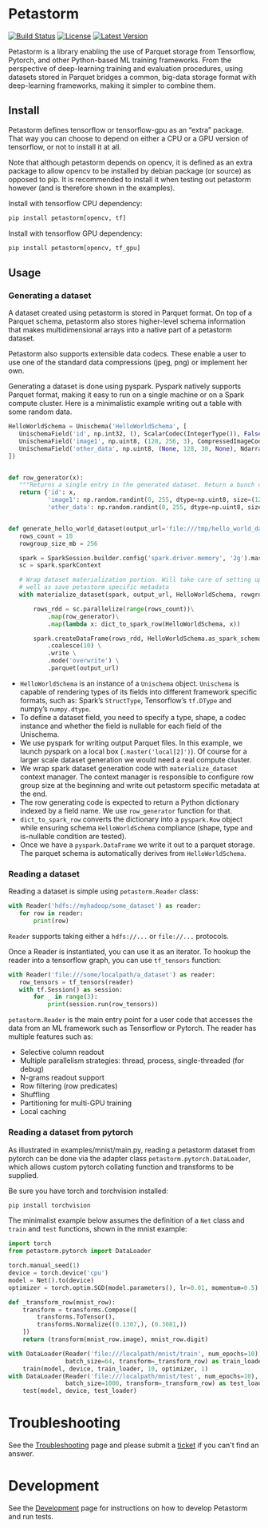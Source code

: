 # Petastorm

[![Build Status](https://travis-ci.com/uber/petastorm.svg?branch=master)](https://travis-ci.com/uber/petastorm)
[![License](https://img.shields.io/badge/License-Apache%202.0-blue.svg)](LICENSE)
[![Latest Version](https://badge.fury.io/py/petastorm.svg)](https://pypi.org/project/petastorm)

Petastorm is a library enabling the use of Parquet storage from Tensorflow, Pytorch, and other Python-based ML training frameworks.
From the perspective of deep-learning training and evaluation procedures, using datasets stored in Parquet bridges a common, big-data storage format with deep-learning frameworks, making it simpler to combine them.


## Install
Petastorm defines tensorflow or tensorflow-gpu as an “extra” package. That way you can choose to depend on either a CPU or a GPU version of tensorflow, or not to install it at all.

Note that although petastorm depends on opencv, it is defined as an extra package to allow opencv
to be installed by debian package (or source) as opposed to pip. It is recommended to install it when
testing out petastorm however (and is therefore shown in the examples).  

Install with tensorflow CPU dependency:
```bash
pip install petastorm[opencv, tf]
```

Install with tensorflow GPU dependency:
```bash
pip install petastorm[opencv, tf_gpu]
```

## Usage
### Generating a dataset
A dataset created using petastorm is stored in Parquet format.
On top of a Parquet schema, petastorm also stores higher-level schema information that makes multidimensional arrays into a native part of a petastorm dataset. 

Petastorm also supports extensible data codecs. These enable a user to use one of the standard data compressions (jpeg, png) or implement her own.

Generating a dataset is done using pyspark.
Pyspark natively supports Parquet format, making it easy to run on a single machine or on a Spark compute cluster.
Here is a minimalistic example writing out a table with some random data.


```python
HelloWorldSchema = Unischema('HelloWorldSchema', [
   UnischemaField('id', np.int32, (), ScalarCodec(IntegerType()), False),
   UnischemaField('image1', np.uint8, (128, 256, 3), CompressedImageCodec('png'), False),
   UnischemaField('other_data', np.uint8, (None, 128, 30, None), NdarrayCodec(), False),
])


def row_generator(x):
   """Returns a single entry in the generated dataset. Return a bunch of random values as an example."""
   return {'id': x,
           'image1': np.random.randint(0, 255, dtype=np.uint8, size=(128, 256, 3)),
           'other_data': np.random.randint(0, 255, dtype=np.uint8, size=(4, 128, 30, 3))}


def generate_hello_world_dataset(output_url='file:///tmp/hello_world_dataset'):
   rows_count = 10
   rowgroup_size_mb = 256

   spark = SparkSession.builder.config('spark.driver.memory', '2g').master('local[2]').getOrCreate()
   sc = spark.sparkContext

   # Wrap dataset materialization portion. Will take care of setting up spark environment variables as
   # well as save petastorm specific metadata
   with materialize_dataset(spark, output_url, HelloWorldSchema, rowgroup_size_mb):

       rows_rdd = sc.parallelize(range(rows_count))\
           .map(row_generator)\
           .map(lambda x: dict_to_spark_row(HelloWorldSchema, x))

       spark.createDataFrame(rows_rdd, HelloWorldSchema.as_spark_schema()) \
           .coalesce(10) \
           .write \
           .mode('overwrite') \
           .parquet(output_url)

```

- `HelloWorldSchema` is an instance of a `Unischema` object. `Unischema` is capable of rendering types of its fields into different framework specific formats, such as: Spark’s `StructType`, Tensorflow’s `tf.DType` and numpy’s `numpy.dtype`.
- To define a dataset field, you need to specify a type, shape, a codec instance and whether the field is nullable for each field of the Unischema.
- We use pyspark for writing output Parquet files. In this example, we launch pyspark on a local box (`.master('local[2]')`). Of course for a larger scale dataset generation we would need a real compute cluster.
- We wrap spark dataset generation code with `materialize_dataset` context manager. The context manager is responsible to configure row group size at the beginning and write out petastorm specific metadata at the end.
- The row generating code is expected to return a Python dictionary indexed by a field name. We use `row_generator` function for that. 
- `dict_to_spark_row` converts the dictionary into a `pyspark.Row` object while ensuring schema `HelloWorldSchema` compliance (shape, type and is-nullable condition are tested).
- Once we have a `pyspark.DataFrame` we write it out to a parquet storage. The parquet schema is automatically derives from `HelloWorldSchema`.

### Reading a dataset
Reading a dataset is simple using `petastorm.Reader` class:

```python
with Reader('hdfs://myhadoop/some_dataset') as reader:
   for row in reader:
       print(row)
```
`Reader` supports taking either a `hdfs://...` or `file://...` protocols.

Once a Reader is instantiated, you can use it as an iterator.
To hookup the reader into a tensorflow graph, you can use `tf_tensors` function:

```python
with Reader('file:///some/localpath/a_dataset') as reader:
   row_tensors = tf_tensors(reader)
   with tf.Session() as session:
       for _ in range(3):
           print(session.run(row_tensors))
```

`petastorm.Reader` is the main entry point for a user code that accesses the data from an ML framework such as Tensorflow or Pytorch. The reader has multiple features such as:
- Selective column readout
- Multiple parallelism strategies: thread, process, single-threaded (for debug)
- N-grams readout support
- Row filtering (row predicates)
- Shuffling
- Partitioning for multi-GPU training
- Local caching

### Reading a dataset from pytorch
As illustrated in examples/mnist/main.py, reading a petastorm dataset from pytorch can be done via the adapter class `petastorm.pytorch.DataLoader`,
which allows custom pytorch collating function and transforms to be supplied.

Be sure you have torch and torchvision installed:

```bash
pip install torchvision
```

The minimalist example below assumes the definition of a `Net` class and `train` and `test` functions, shown in the mnist example:

```python
import torch
from petastorm.pytorch import DataLoader

torch.manual_seed(1)
device = torch.device('cpu')
model = Net().to(device)
optimizer = torch.optim.SGD(model.parameters(), lr=0.01, momentum=0.5)

def _transform_row(mnist_row):
    transform = transforms.Compose([
        transforms.ToTensor(),
        transforms.Normalize((0.1307,), (0.3081,))
    ])
    return (transform(mnist_row.image), mnist_row.digit)

with DataLoader(Reader('file:///localpath/mnist/train', num_epochs=10),
                batch_size=64, transform=_transform_row) as train_loader:
    train(model, device, train_loader, 10, optimizer, 1)
with DataLoader(Reader('file:///localpath/mnist/test', num_epochs=10),
                batch_size=1000, transform=_transform_row) as test_loader:
    test(model, device, test_loader)
```


# Troubleshooting
See the [Troubleshooting](https://github.com/uber/petastorm/blob/master/docs/troubleshoot.md) page and please submit a [ticket](https://github.com/uber/petastorm/issues/new)
if you can't find an answer.

# Development
See the [Development](https://github.com/uber/petastorm/blob/master/docs/development.md) page for instructions on how to develop Petastorm and run tests.
